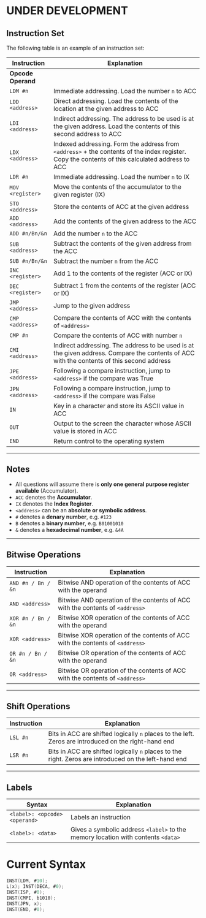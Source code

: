 # UNDER DEVELOPMENT

## Instruction Set

The following table is an example of an instruction set:

| Instruction | Explanation |
|-------------|-------------|
| **Opcode Operand** | |
| `LDM #n` | Immediate addressing. Load the number `n` to ACC |
| `LDD <address>` | Direct addressing. Load the contents of the location at the given address to ACC |
| `LDI <address>` | Indirect addressing. The address to be used is at the given address. Load the contents of this second address to ACC |
| `LDX <address>` | Indexed addressing. Form the address from `<address>` + the contents of the index register. Copy the contents of this calculated address to ACC |
| `LDR #n` | Immediate addressing. Load the number `n` to IX |
| `MOV <register>` | Move the contents of the accumulator to the given register (IX) |
| `STO <address>` | Store the contents of ACC at the given address |
| `ADD <address>` | Add the contents of the given address to the ACC |
| `ADD #n/Bn/&n` | Add the number `n` to the ACC |
| `SUB <address>` | Subtract the contents of the given address from the ACC |
| `SUB #n/Bn/&n` | Subtract the number `n` from the ACC |
| `INC <register>` | Add 1 to the contents of the register (ACC or IX) |
| `DEC <register>` | Subtract 1 from the contents of the register (ACC or IX) |
| `JMP <address>` | Jump to the given address |
| `CMP <address>` | Compare the contents of ACC with the contents of `<address>` |
| `CMP #n` | Compare the contents of ACC with number `n` |
| `CMI <address>` | Indirect addressing. The address to be used is at the given address. Compare the contents of ACC with the contents of this second address |
| `JPE <address>` | Following a compare instruction, jump to `<address>` if the compare was True |
| `JPN <address>` | Following a compare instruction, jump to `<address>` if the compare was False |
| `IN` | Key in a character and store its ASCII value in ACC |
| `OUT` | Output to the screen the character whose ASCII value is stored in ACC |
| `END` | Return control to the operating system |

---

## Notes

- All questions will assume there is **only one general purpose register available** (Accumulator).
- `ACC` denotes the **Accumulator**.
- `IX` denotes the **Index Register**.
- `<address>` can be an **absolute or symbolic address**.
- `#` denotes a **denary number**, e.g. `#123`
- `B` denotes a **binary number**, e.g. `B01001010`
- `&` denotes a **hexadecimal number**, e.g. `&4A`

---

## Bitwise Operations

| Instruction | Explanation |
|-------------|-------------|
| `AND #n / Bn / &n` | Bitwise AND operation of the contents of ACC with the operand |
| `AND <address>` | Bitwise AND operation of the contents of ACC with the contents of `<address>` |
| `XOR #n / Bn / &n` | Bitwise XOR operation of the contents of ACC with the operand |
| `XOR <address>` | Bitwise XOR operation of the contents of ACC with the contents of `<address>` |
| `OR #n / Bn / &n` | Bitwise OR operation of the contents of ACC with the operand |
| `OR <address>` | Bitwise OR operation of the contents of ACC with the contents of `<address>` |

---

## Shift Operations

| Instruction | Explanation |
|-------------|-------------|
| `LSL #n` | Bits in ACC are shifted logically `n` places to the left. Zeros are introduced on the right-hand end |
| `LSR #n` | Bits in ACC are shifted logically `n` places to the right. Zeros are introduced on the left-hand end |

---

## Labels

| Syntax | Explanation |
|--------|-------------|
| `<label>: <opcode> <operand>` | Labels an instruction |
| `<label>: <data>` | Gives a symbolic address `<label>` to the memory location with contents `<data>` |


# Current Syntax

```c
INST(LDM, #10);
L(x); INST(DECA, #0);
INST(ISP, #0);
INST(CMPI, b1010);
INST(JPN, x);
INST(END, #0);
```

